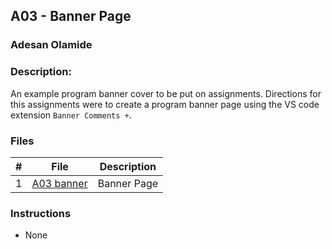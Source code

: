 ## A03 - Banner Page
### Adesan Olamide
### Description:

An example program banner cover to be put on assignments. Directions for this assignments were to create a program banner page using the VS code extension `Banner Comments +`.

### Files

|   #   | File            | Description                                        |
| :---: | --------------- | -------------------------------------------------- |
|   1   | [A03 banner](https://github.com/its-olamidey/2143-OOP-Adesan/blob/main/Assignments/A03/A03%20banner)         | Banner Page|


### Instructions

- None
